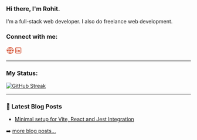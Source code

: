 ### Hi there, I'm Rohit. 

I‘m a full-stack web developer. I also do freelance web development.

### Connect with me:

[<img align="left" alt="Rohit Jaryal Website" width="22px" src="https://raw.githubusercontent.com/rohitjaryal/rohitjaryal/main/icons/world-www.svg" />][website]
[<img alt="Rohit Jaryal | LinkedIn" height="22px" src="https://raw.githubusercontent.com/rohitjaryal/rohitjaryal/main/icons/brand-linkedin.svg" title="Rohit Jaryal | LinkedIn" width="22px"/>][linkedin]
<br />

---

### My Status:

[![GitHub Streak](https://github-readme-streak-stats.herokuapp.com?user=rohitjaryal&theme=github-dark&card_width=695)](https://git.io/streak-stats)
<br />

---

### 📕 Latest Blog Posts

<!-- BLOG-POST-LIST:START -->
- [Minimal setup for Vite, React and Jest Integration](https://dev.to/riolio/minimal-setup-for-vite-react-and-jest-integration-2ib6)
<!-- BLOG-POST-LIST:END -->
➡️ [more blog posts...][website]

[website]: https://www.rohitjaryal.dev
[linkedin]: https://www.linkedin.com/in/rohit-jaryal/
[devto]: https://dev.to/riolio
